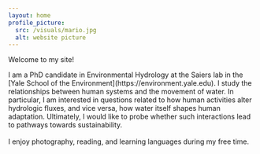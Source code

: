 ```yaml
---
layout: home
profile_picture:
  src: /visuals/mario.jpg
  alt: website picture
---
```


<p>
  Welcome to my site!
</p>
  I am a PhD candidate in Environmental Hydrology at the Saiers lab in the [Yale School of the Environment](https://environment.yale.edu). I study the relationships between human systems and the movement of water. In particular, I am interested in questions related to how human activities alter hydrologic fluxes, and vice versa, how water itself shapes human adaptation. Ultimately, I would like to probe whether such interactions lead to pathways towards sustainability.
  <br/><br/>
  I enjoy photography, reading, and learning languages during my free time.
